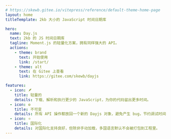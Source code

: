 ```yaml
---
# https://skewb.gitee.io/vitepress/reference/default-theme-home-page
layout: home
titleTemplate: 2kb 大小的 JavaScript 时间日期库

hero:
  name: Day.js
  text: 2kb 的 JS 时间日期库
  tagline: Moment.js 的轻量化方案，拥有同样强大的 API。
  actions:
    - theme: brand
      text: 开始使用
      link: /start/
    - theme: alt
      text: 在 Gitee 上查看
      link: https://gitee.com/skewb/dayjs

features:
  - icon: 🪶
    title: 轻量的
    details: 下载、解析和执行更少的 JavaScript，为你的代码留出更多时间。
  - icon: ⚙
    title: 不可变
    details: 所有 API 操作都放回一个新的 Dayjs 对象，避免产生 bug，节约调试时间。
  - icon: ⭐️
    title: 国际化
    details: 对国际化支持良好，但除非手动加载，多国语言默认不会被打包到工程里。
---
```


<style>
:root {
  --vp-home-hero-name-color: transparent;
  --vp-home-hero-name-background: -webkit-linear-gradient(120deg, #bd34fe 30%, #41d1ff);

  --vp-home-hero-image-background-image: linear-gradient(-45deg, #bd34fe 50%, #47caff 50%);
  --vp-home-hero-image-filter: blur(40px);
}

@media (min-width: 640px) {
  :root {
    --vp-home-hero-image-filter: blur(56px);
  }
}

@media (min-width: 960px) {
  :root {
    --vp-home-hero-image-filter: blur(72px);
  }
}
</style>
